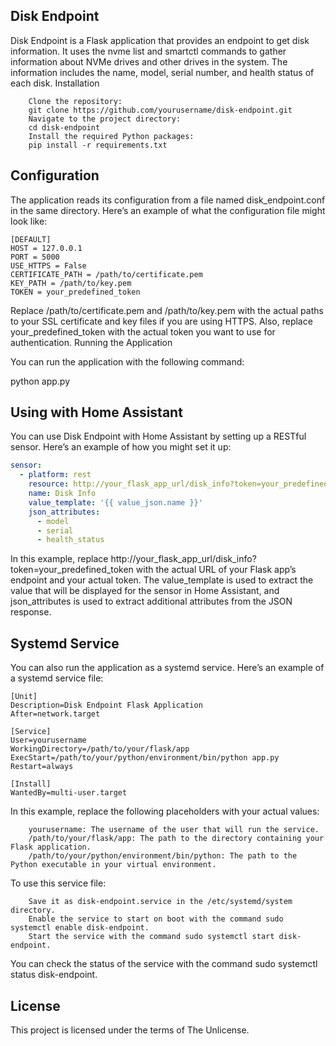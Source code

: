 ## Disk Endpoint

Disk Endpoint is a Flask application that provides an endpoint to get disk information. It uses the nvme list and smartctl commands to gather information about NVMe drives and other drives in the system. The information includes the name, model, serial number, and health status of each disk.
Installation
```
    Clone the repository:
    git clone https://github.com/yourusername/disk-endpoint.git
    Navigate to the project directory:
    cd disk-endpoint
    Install the required Python packages:
    pip install -r requirements.txt
```
## Configuration

The application reads its configuration from a file named disk_endpoint.conf in the same directory. Here’s an example of what the configuration file might look like:
```
[DEFAULT]
HOST = 127.0.0.1
PORT = 5000
USE_HTTPS = False
CERTIFICATE_PATH = /path/to/certificate.pem
KEY_PATH = /path/to/key.pem
TOKEN = your_predefined_token
```
Replace /path/to/certificate.pem and /path/to/key.pem with the actual paths to your SSL certificate and key files if you are using HTTPS. Also, replace your_predefined_token with the actual token you want to use for authentication.
Running the Application

You can run the application with the following command:

python app.py

## Using with Home Assistant

You can use Disk Endpoint with Home Assistant by setting up a RESTful sensor. Here’s an example of how you might set it up:

```yaml
sensor:
  - platform: rest
    resource: http://your_flask_app_url/disk_info?token=your_predefined_token
    name: Disk Info
    value_template: '{{ value_json.name }}'
    json_attributes:
      - model
      - serial
      - health_status
```
In this example, replace http://your_flask_app_url/disk_info?token=your_predefined_token with the actual URL of your Flask app’s endpoint and your actual token. The value_template is used to extract the value that will be displayed for the sensor in Home Assistant, and json_attributes is used to extract additional attributes from the JSON response.
## Systemd Service

You can also run the application as a systemd service. Here’s an example of a systemd service file:
```systemd
[Unit]
Description=Disk Endpoint Flask Application
After=network.target

[Service]
User=yourusername
WorkingDirectory=/path/to/your/flask/app
ExecStart=/path/to/your/python/environment/bin/python app.py
Restart=always

[Install]
WantedBy=multi-user.target
```
In this example, replace the following placeholders with your actual values:
```
    yourusername: The username of the user that will run the service.
    /path/to/your/flask/app: The path to the directory containing your Flask application.
    /path/to/your/python/environment/bin/python: The path to the Python executable in your virtual environment.
```
To use this service file:
```
    Save it as disk-endpoint.service in the /etc/systemd/system directory.
    Enable the service to start on boot with the command sudo systemctl enable disk-endpoint.
    Start the service with the command sudo systemctl start disk-endpoint.
```
You can check the status of the service with the command sudo systemctl status disk-endpoint.
## License

This project is licensed under the terms of The Unlicense.
